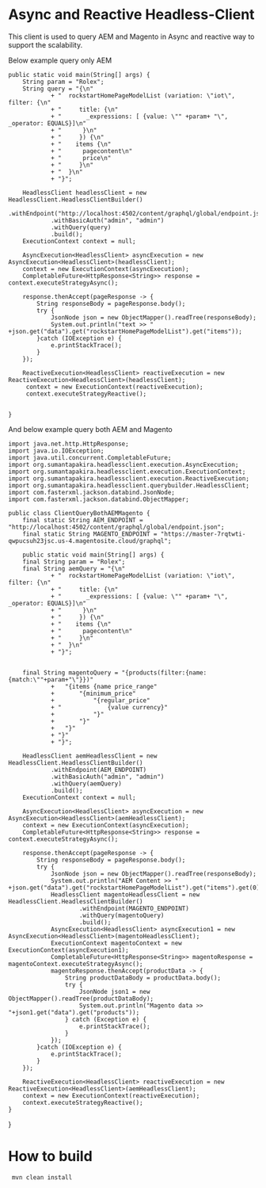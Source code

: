 # Async and Reactive Headless-Client

This client is used to query AEM and Magento in Async and reactive way to support the scalability.

Below example query only AEM

	public static void main(String[] args) {
		String param = "Rolex";
		String query = "{\n"
				+ "  rockstartHomePageModelList (variation: \"iot\", filter: {\n"
				+ "    	title: {\n"
				+ "       _expressions: [ {value: \"" +param+ "\", _operator: EQUALS}]\n"
				+ "      }\n"
				+ "  	}) {\n"
				+ "    items {\n"
				+ "      pagecontent\n"
				+ "      price\n"
				+ "     }\n"
				+ "  }\n"
				+ "}";
		
		HeadlessClient headlessClient = new HeadlessClient.HeadlessClientBuilder()
				.withEndpoint("http://localhost:4502/content/graphql/global/endpoint.json")
				.withBasicAuth("admin", "admin")
				.withQuery(query)
				.build();
		ExecutionContext context = null;
		
		AsyncExecution<HeadlessClient> asyncExecution = new AsyncExecution<HeadlessClient>(headlessClient);
		context = new ExecutionContext(asyncExecution);
		CompletableFuture<HttpResponse<String>> response = context.executeStrategyAsync();
		
		response.thenAccept(pageResponse -> {
	        String responseBody = pageResponse.body();
	        try {
	        	JsonNode json = new ObjectMapper().readTree(responseBody);
				System.out.println("text >> " +json.get("data").get("rockstartHomePageModelList").get("items"));
			}catch (IOException e) {
				e.printStackTrace();
			}
	    });
		
		ReactiveExecution<HeadlessClient> reactiveExecution = new ReactiveExecution<HeadlessClient>(headlessClient);
		 context = new ExecutionContext(reactiveExecution);
		 context.executeStrategyReactive();
	    

	}


And below example query both AEM and Magento

	import java.net.http.HttpResponse;
	import java.io.IOException;
	import java.util.concurrent.CompletableFuture;
	import org.sumantapakira.headlessclient.execution.AsyncExecution;
	import org.sumantapakira.headlessclient.execution.ExecutionContext;
	import org.sumantapakira.headlessclient.execution.ReactiveExecution;
	import org.sumantapakira.headlessclient.querybuilder.HeadlessClient;
	import com.fasterxml.jackson.databind.JsonNode;
	import com.fasterxml.jackson.databind.ObjectMapper;

	public class ClientQueryBothAEMMagento {
		final static String AEM_ENDPOINT = "http://localhost:4502/content/graphql/global/endpoint.json";
		final static String MAGENTO_ENDPOINT = "https://master-7rqtwti-qwpucsuh23jsc.us-4.magentosite.cloud/graphql";

		public static void main(String[] args) {
		final String param = "Rolex";
		final String aemQuery = "{\n"
				+ "  rockstartHomePageModelList (variation: \"iot\", filter: {\n"
				+ "    	title: {\n"
				+ "       _expressions: [ {value: \"" +param+ "\", _operator: EQUALS}]\n"
				+ "      }\n"
				+ "  	}) {\n"
				+ "    items {\n"
				+ "      pagecontent\n"
				+ "     }\n"
				+ "  }\n"
				+ "}";


		final String magentoQuery = "{products(filter:{name:{match:\""+param+"\"}})"
				+ 	"{items {name price_range"
				+ 		"{minimum_price"
				+ 			"{regular_price"
				+ "				{value currency}"
				+ 			"}"
				+ 		"}"
				+ 	"}"
				+ "}"
				+ "}";

		HeadlessClient aemHeadlessClient = new HeadlessClient.HeadlessClientBuilder()
				.withEndpoint(AEM_ENDPOINT)
				.withBasicAuth("admin", "admin")
				.withQuery(aemQuery)
				.build();
		ExecutionContext context = null;

		AsyncExecution<HeadlessClient> asyncExecution = new AsyncExecution<HeadlessClient>(aemHeadlessClient);
		context = new ExecutionContext(asyncExecution);
		CompletableFuture<HttpResponse<String>> response = context.executeStrategyAsync();

		response.thenAccept(pageResponse -> {
			String responseBody = pageResponse.body();
			try {
				JsonNode json = new ObjectMapper().readTree(responseBody);
				System.out.println("AEM Content >> " +json.get("data").get("rockstartHomePageModelList").get("items").get(0).get("pagecontent").asText());
				HeadlessClient magentoHeadlessClient = new HeadlessClient.HeadlessClientBuilder()
						.withEndpoint(MAGENTO_ENDPOINT)
						.withQuery(magentoQuery)
						.build();
				AsyncExecution<HeadlessClient> asyncExecution1 = new AsyncExecution<HeadlessClient>(magentoHeadlessClient);
				ExecutionContext magentoContext = new ExecutionContext(asyncExecution1);
				CompletableFuture<HttpResponse<String>> magentoResponse = magentoContext.executeStrategyAsync();
				magentoResponse.thenAccept(productData -> {
					String productDataBody = productData.body();
					try {
						JsonNode json1 = new ObjectMapper().readTree(productDataBody);
						System.out.println("Magento data >> "+json1.get("data").get("products"));
					} catch (Exception e) {
						e.printStackTrace();
					}
				});
			}catch (IOException e) {
				e.printStackTrace();
			}
		});

		ReactiveExecution<HeadlessClient> reactiveExecution = new ReactiveExecution<HeadlessClient>(aemHeadlessClient);
		context = new ExecutionContext(reactiveExecution);
		context.executeStrategyReactive();
	}
}

# How to build

     mvn clean install
